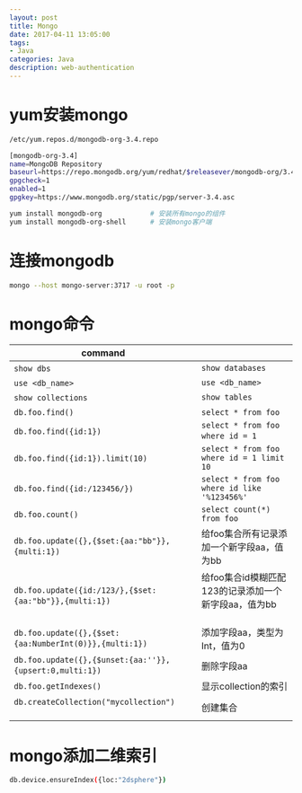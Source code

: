 ```yaml
---
layout: post
title: Mongo
date: 2017-04-11 13:05:00
tags:
- Java
categories: Java
description: web-authentication
---
```



# yum安装mongo
```bash
/etc/yum.repos.d/mongodb-org-3.4.repo
```

```bash
[mongodb-org-3.4]
name=MongoDB Repository
baseurl=https://repo.mongodb.org/yum/redhat/$releasever/mongodb-org/3.4/x86_64/
gpgcheck=1
enabled=1
gpgkey=https://www.mongodb.org/static/pgp/server-3.4.asc
```

```bash
yum install mongodb-org            # 安装所有mongo的组件
yum install mongodb-org-shell      # 安装mongo客户端
```

# 连接mongodb
```bash
mongo --host mongo-server:3717 -u root -p
```


# mongo命令
|                command                                      |                                                       |
| ----------------------------------------------------------- | ----------------------------------------------------- |
| `show dbs`                                                  | `show databases`                                      |
| `use <db_name>`                                             | `use <db_name>`                                       |
| `show collections`                                          | `show tables`                                         |
| `db.foo.find()`                                             | `select * from foo`                                   |
| `db.foo.find({id:1})`                                       | `select * from foo where id = 1`                      |
| `db.foo.find({id:1}).limit(10)`                             | `select * from foo where id = 1 limit 10`             |
| `db.foo.find({id:/123456/})`                                | `select * from foo where id like '%123456%'`          |
| `db.foo.count()`                                            | `select count(*) from foo`                            |
| `db.foo.update({},{$set:{aa:"bb"}},{multi:1})`              | 给foo集合所有记录添加一个新字段aa，值为bb                   |
| `db.foo.update({id:/123/},{$set:{aa:"bb"}},{multi:1})`      | 给foo集合id模糊匹配123的记录添加一个新字段aa，值为bb         |
| `db.foo.update({},{$set:{aa:NumberInt(0)}},{multi:1})`      | 添加字段aa，类型为Int，值为0                              |
| `db.foo.update({},{$unset:{aa:''}},{upsert:0,multi:1})`     | 删除字段aa                                              |
| `db.foo.getIndexes()`                                       | 显示collection的索引                                    |
| `db.createCollection("mycollection")`                       | 创建集合                                                |


# mongo添加二维索引
```bash
db.device.ensureIndex({loc:"2dsphere"})
```
